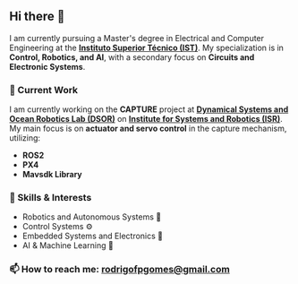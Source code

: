 ## Hi there 👋

I am currently pursuing a Master's degree in Electrical and Computer Engineering at the **[Instituto Superior Técnico (IST)](https://tecnico.ulisboa.pt/en/)**. My specialization is in **Control, Robotics, and AI**, with a secondary focus on **Circuits and Electronic Systems**.

### 🚀 Current Work
I am currently working on the **CAPTURE** project at **[Dynamical Systems and Ocean Robotics Lab (DSOR)](https://isr.tecnico.ulisboa.pt/projects_cat/dsor/)** on **[Institute for Systems and Robotics (ISR)](http://www.isr.tecnico.ulisboa.pt/)**. My main focus is on **actuator and servo control** in the capture mechanism, utilizing:
- **ROS2**
- **PX4**
- **Mavsdk Library**

### 🔧 Skills & Interests
- Robotics and Autonomous Systems 🤖
- Control Systems ⚙️
- Embedded Systems and Electronics 🔋
- AI & Machine Learning 🧠

### 📫 How to reach me: rodrigofpgomes@gmail.com
